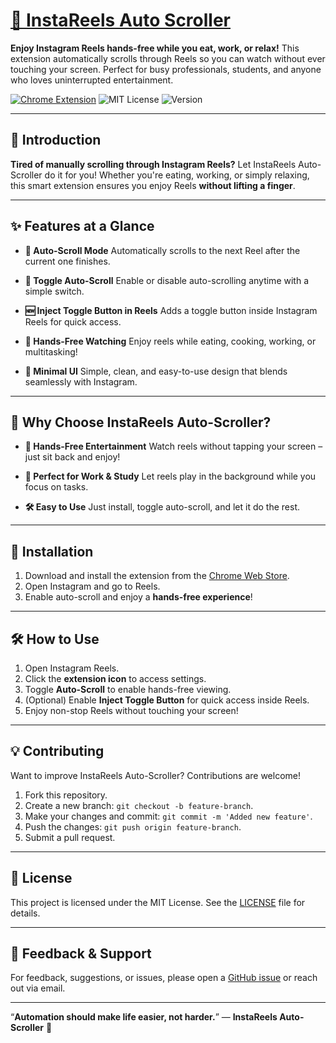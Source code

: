 # [🎥 InstaReels Auto Scroller](https://chromewebstore.google.com/detail/instareels-auto-scroller)

**Enjoy Instagram Reels hands-free while you eat, work, or relax!** This extension automatically scrolls through Reels so you can watch without ever touching your screen. Perfect for busy professionals, students, and anyone who loves uninterrupted entertainment.

[![Chrome Extension](https://img.shields.io/badge/Instagram-Extension-purple?style=flat-square)](https://chromewebstore.google.com/)
![MIT License](https://img.shields.io/github/license/CPT-Dawn/EXT-Playback-Speed-Finish-Time-Calculator-for-YouTube?style=flat-square)
![Version](https://img.shields.io/badge/version-1.0.0-brightgreen?style=flat-square)

---

## 🌟 Introduction

**Tired of manually scrolling through Instagram Reels?** Let InstaReels Auto-Scroller do it for you! Whether you're eating, working, or simply relaxing, this smart extension ensures you enjoy Reels **without lifting a finger**.

---

## ✨ Features at a Glance

- **🤖 Auto-Scroll Mode**
  Automatically scrolls to the next Reel after the current one finishes.

- **📌 Toggle Auto-Scroll**
  Enable or disable auto-scrolling anytime with a simple switch.

- **🆕 Inject Toggle Button in Reels**
  Adds a toggle button inside Instagram Reels for quick access.

- **🚀 Hands-Free Watching**
  Enjoy reels while eating, cooking, working, or multitasking!

- **🌙 Minimal UI**
  Simple, clean, and easy-to-use design that blends seamlessly with Instagram.

---

## 🎯 Why Choose InstaReels Auto-Scroller?

- **👐 Hands-Free Entertainment**
  Watch reels without tapping your screen – just sit back and enjoy!

- **💼 Perfect for Work & Study**
  Let reels play in the background while you focus on tasks.

- **🛠 Easy to Use**
  Just install, toggle auto-scroll, and let it do the rest.

---

## 🚀 Installation

1. Download and install the extension from the [Chrome Web Store](https://chromewebstore.google.com/detail/instareels-auto-scroller).
2. Open Instagram and go to Reels.
3. Enable auto-scroll and enjoy a **hands-free experience**!

---

## 🛠️ How to Use

1. Open Instagram Reels.
2. Click the **extension icon** to access settings.
3. Toggle **Auto-Scroll** to enable hands-free viewing.
4. (Optional) Enable **Inject Toggle Button** for quick access inside Reels.
5. Enjoy non-stop Reels without touching your screen!

---

## 💡 Contributing

Want to improve InstaReels Auto-Scroller? Contributions are welcome!

1. Fork this repository.
2. Create a new branch: `git checkout -b feature-branch`.
3. Make your changes and commit: `git commit -m 'Added new feature'`.
4. Push the changes: `git push origin feature-branch`.
5. Submit a pull request.

---

## 📝 License

This project is licensed under the MIT License. See the [LICENSE](LICENSE) file for details.

---

## 💬 Feedback & Support

For feedback, suggestions, or issues, please open a [GitHub issue](https://github.com/CPT-Dawn/EXT-InstaReels-Auto-Scroller/issues) or reach out via email.

---

“**Automation should make life easier, not harder.**” — **InstaReels Auto-Scroller** 🚀
